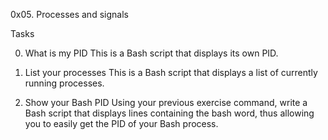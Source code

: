 0x05. Processes and signals

Tasks

0. What is my PID
This is a Bash script that displays its own PID.

1. List your processes
This is a Bash script that displays a list of currently running processes.

2. Show your Bash PID
Using your previous exercise command, write a Bash script that displays lines containing the bash word, thus allowing you to easily get the PID of your Bash process.
